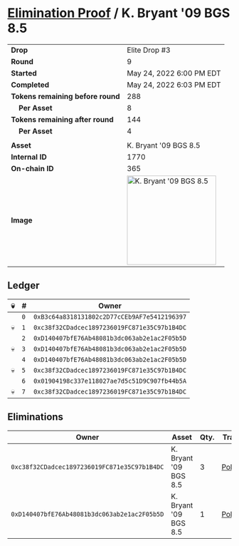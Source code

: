# [Elimination Proof](./readme.md) / K. Bryant &#039;09 BGS 8.5

|||
|---|---|
| **Drop** | Elite Drop #3 |
| **Round** | 9 |
| **Started** | May 24, 2022 6:00 PM EDT |
| **Completed** | May 24, 2022 6:03 PM EDT |
| **Tokens remaining before round** | 288 |
| **&nbsp;&nbsp;&nbsp;&nbsp;Per Asset** | 8 |
| **Tokens remaining after round** | 144 |
| **&nbsp;&nbsp;&nbsp;&nbsp;Per Asset** | 4 |
| | |
| **Asset** | K. Bryant &#039;09 BGS 8.5 |
| **Internal ID** | 1770 |
| **On-chain ID** | 365 |
| **Image** | <img src="https://tcdn.blokpax.com/9648a5d9-1834-45e8-ac83-6eb54858e7de/ecc7ee4e4aa1bcf5315054431091b564547dd9cc84bf77d28abdb3c26224bc23.png" height="200" alt="K. Bryant &#039;09 BGS 8.5" /> |

## Ledger

| 💀 | # | Owner |
| --- | --- | --- |
|  | `0` | `0xB3c64a8318131802c2D77cCEb9AF7e5412196397` |
| 💀 | `1` | `0xc38f32CDadcec1897236019FC871e35C97b1B4DC` |
|  | `2` | `0xD140407bfE76Ab48081b3dc063ab2e1ac2F05b5D` |
| 💀 | `3` | `0xD140407bfE76Ab48081b3dc063ab2e1ac2F05b5D` |
|  | `4` | `0xD140407bfE76Ab48081b3dc063ab2e1ac2F05b5D` |
| 💀 | `5` | `0xc38f32CDadcec1897236019FC871e35C97b1B4DC` |
|  | `6` | `0x01904198c337e118027ae7d5c51D9C907fb44b5A` |
| 💀 | `7` | `0xc38f32CDadcec1897236019FC871e35C97b1B4DC` |


## Eliminations

| Owner | Asset | Qty. | Transaction |
| --- | --- | --- | --- |
| `0xc38f32CDadcec1897236019FC871e35C97b1B4DC` | K. Bryant '09 BGS 8.5 | 3 | [Polygonscan](https://polygonscan.com/tx/0xcff286f6b09c1046e0e1429001d146f3fd97e356a4306f23245fd8fe67570cfd) |
| `0xD140407bfE76Ab48081b3dc063ab2e1ac2F05b5D` | K. Bryant '09 BGS 8.5 | 1 | [Polygonscan](https://polygonscan.com/tx/0xa994f51740456260f42023bee2a14cc10c5561f577619ba2afb06dc19756aa8a) |

